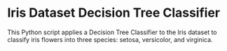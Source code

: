 # Iris Dataset Decision Tree Classifier
 This Python script applies a Decision Tree Classifier to the Iris dataset to classify iris flowers into three species: setosa, versicolor, and virginica.
